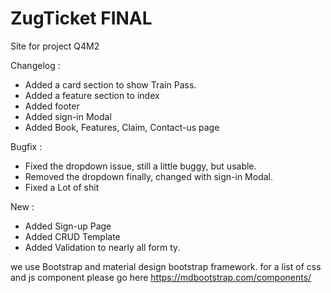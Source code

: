 # ZugTicket FINAL
Site for project Q4M2


Changelog :
+ Added a card section to show Train Pass.
+ Added a feature section to index
+ Added footer
+ Added sign-in Modal
+ Added Book, Features, Claim, Contact-us page

Bugfix :
- Fixed the dropdown issue, still a little buggy, but usable.
- Removed the dropdown finally, changed with sign-in Modal.
- Fixed a Lot of shit

New :
+ Added Sign-up Page
+ Added CRUD Template
+ Added Validation to nearly all form ty.


we use Bootstrap and material design bootstrap framework.
for a list of css and js component please go here https://mdbootstrap.com/components/
